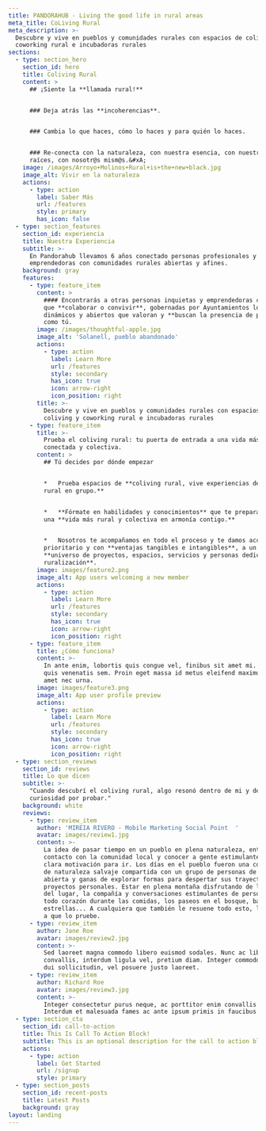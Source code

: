 ```yaml
---
title: PANDORAHUB - Living the good life in rural areas
meta_title: CoLiving Rural
meta_description: >-
  Descubre y vive en pueblos y comunidades rurales con espacios de coliving y
  coworking rural e incubadoras rurales
sections:
  - type: section_hero
    section_id: hero
    title: Coliving Rural
    content: >
      ## ¡Siente la **llamada rural!**


      ### Deja atrás las **incoherencias**.


      ### Cambia lo que haces, cómo lo haces y para quién lo haces.


      ### Re-conecta con la naturaleza, con nuestra esencia, con nuestras
      raíces, con nosotr@s mism@s.&#xA;
    image: /images/Arroyo+Molinos+Rural+is+the+new+black.jpg
    image_alt: Vivir en la naturaleza
    actions:
      - type: action
        label: Saber Más
        url: /features
        style: primary
        has_icon: false
  - type: section_features
    section_id: experiencia
    title: Nuestra Experiencia
    subtitle: >-
      En Pandorahub llevamos 6 años conectado personas profesionales y
      emprendedoras con comunidades rurales abiertas y afines.
    background: gray
    features:
      - type: feature_item
        content: >
          #### Encontrarás a otras personas inquietas y emprendedoras con las
          que **colaborar o convivir**, gobernadas por Ayuntamientos locales
          dinámicos y abiertos que valoran y **buscan la presencia de personas**
          como tú.
        image: /images/thoughtful-apple.jpg
        image_alt: 'Solanell, pueblo abandonado'
        actions:
          - type: action
            label: Learn More
            url: /features
            style: secondary
            has_icon: true
            icon: arrow-right
            icon_position: right
        title: >-
          Descubre y vive en pueblos y comunidades rurales con espacios de
          coliving y coworking rural e incubadoras rurales
      - type: feature_item
        title: >-
          Prueba el coliving rural: tu puerta de entrada a una vida más rural,
          conectada y colectiva.
        content: >
          ## Tú decides por dónde empezar


          *   Prueba espacios de **coliving rural, vive experiencias de coliving
          rural en grupo.**


          *   **Fórmate en habilidades y conocimientos** que te prepararan para
          una **vida más rural y colectiva en armonía contigo.**


          *   Nosotros te acompañamos en todo el proceso y te damos acceso
          prioritario y con **ventajas tangibles e intangibles**, a un
          **universo de proyectos, espacios, servicios y personas dedicad@s a tu
          ruralización**.
        image: images/feature2.png
        image_alt: App users welcoming a new member
        actions:
          - type: action
            label: Learn More
            url: /features
            style: secondary
            has_icon: true
            icon: arrow-right
            icon_position: right
      - type: feature_item
        title: ¿Cómo funciona?
        content: >-
          In ante enim, lobortis quis congue vel, finibus sit amet mi. Aenean
          quis venenatis sem. Proin eget massa id metus eleifend maximus sit
          amet nec urna.
        image: images/feature3.png
        image_alt: App user profile preview
        actions:
          - type: action
            label: Learn More
            url: /features
            style: secondary
            has_icon: true
            icon: arrow-right
            icon_position: right
  - type: section_reviews
    section_id: reviews
    title: Lo que dicen
    subtitle: >-
      "Cuando descubrí el coliving rural, algo resonó dentro de mi y despertó mi
      curiosidad por probar."
    background: white
    reviews:
      - type: review_item
        author: 'MIREIA RIVERO - Mobile Marketing Social Point  '
        avatar: images/review1.jpg
        content: >-
          La idea de pasar tiempo en un pueblo en plena naturaleza, entrar en
          contacto con la comunidad local y conocer a gente estimulante fue una
          clara motivación para ir. Los días en el pueblo fueron una combinación
          de naturaleza salvaje compartida con un grupo de personas de mente
          abierta y ganas de explorar formas para despertar sus trayectorias y
          proyectos personales. Estar en plena montaña disfrutando de la belleza
          del lugar, la compañía y conversaciones estimulantes de personas de
          todo corazón durante las comidas, los paseos en el bosque, bajo las
          estrellas... A cualquiera que también le resuene todo esto, le invito
          a que lo pruebe.
      - type: review_item
        author: Jane Roe
        avatar: images/review2.jpg
        content: >-
          Sed laoreet magna commodo libero euismod sodales. Nunc ac libero
          convallis, interdum ligula vel, pretium diam. Integer commodo sem at
          dui sollicitudin, vel posuere justo laoreet.
      - type: review_item
        author: Richard Roe
        avatar: images/review3.jpg
        content: >-
          Integer consectetur purus neque, ac porttitor enim convallis vitae.
          Interdum et malesuada fames ac ante ipsum primis in faucibus.
  - type: section_cta
    section_id: call-to-action
    title: This Is Call To Action Block!
    subtitle: This is an optional description for the call to action block.
    actions:
      - type: action
        label: Get Started
        url: /signup
        style: primary
  - type: section_posts
    section_id: recent-posts
    title: Latest Posts
    background: gray
layout: landing
---
```

